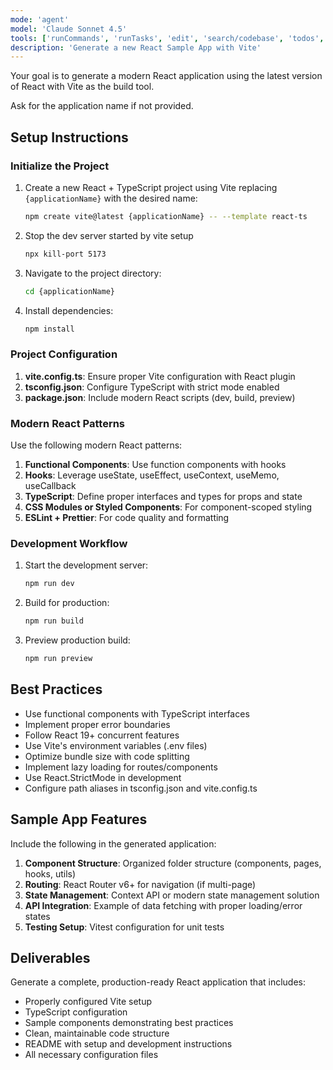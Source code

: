 ```yaml
---
mode: 'agent'
model: 'Claude Sonnet 4.5'
tools: ['runCommands', 'runTasks', 'edit', 'search/codebase', 'todos', 'problems', 'openSimpleBrowser', 'githubRepo']
description: 'Generate a new React Sample App with Vite'
---
```


Your goal is to generate a modern React application using the latest version of React with Vite as the build tool.

Ask for the application name if not provided.


## Setup Instructions

### Initialize the Project

1. Create a new React + TypeScript project using Vite replacing `{applicationName}` with the desired name:
   ```bash
   npm create vite@latest {applicationName} -- --template react-ts
   ```

2. Stop the dev server started by vite setup
   ```bash
   npx kill-port 5173
   ```

3. Navigate to the project directory:
   ```bash
   cd {applicationName}
   ```

4. Install dependencies:
   ```bash
   npm install
   ```

### Project Configuration

1. **vite.config.ts**: Ensure proper Vite configuration with React plugin
2. **tsconfig.json**: Configure TypeScript with strict mode enabled
3. **package.json**: Include modern React scripts (dev, build, preview)

### Modern React Patterns

Use the following modern React patterns:

1. **Functional Components**: Use function components with hooks
2. **Hooks**: Leverage useState, useEffect, useContext, useMemo, useCallback
3. **TypeScript**: Define proper interfaces and types for props and state
4. **CSS Modules or Styled Components**: For component-scoped styling
5. **ESLint + Prettier**: For code quality and formatting

### Development Workflow

1. Start the development server:
   ```bash
   npm run dev
   ```

2. Build for production:
   ```bash
   npm run build
   ```

3. Preview production build:
   ```bash
   npm run preview
   ```

## Best Practices

- Use functional components with TypeScript interfaces
- Implement proper error boundaries
- Follow React 19+ concurrent features
- Use Vite's environment variables (.env files)
- Optimize bundle size with code splitting
- Implement lazy loading for routes/components
- Use React.StrictMode in development
- Configure path aliases in tsconfig.json and vite.config.ts

## Sample App Features

Include the following in the generated application:

1. **Component Structure**: Organized folder structure (components, pages, hooks, utils)
2. **Routing**: React Router v6+ for navigation (if multi-page)
3. **State Management**: Context API or modern state management solution
4. **API Integration**: Example of data fetching with proper loading/error states
5. **Testing Setup**: Vitest configuration for unit tests

## Deliverables

Generate a complete, production-ready React application that includes:

- Properly configured Vite setup
- TypeScript configuration
- Sample components demonstrating best practices
- Clean, maintainable code structure
- README with setup and development instructions
- All necessary configuration files 